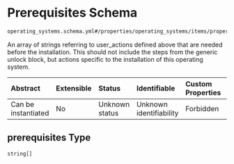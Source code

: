 # Prerequisites Schema

```txt
operating_systems.schema.yml#/properties/operating_systems/items/properties/prerequisites
```

An array of strings referring to user_actions defined above that are needed before the installation. This should not include the steps from the generic unlock block, but actions specific to the installation of this operating system.

| Abstract            | Extensible | Status         | Identifiable            | Custom Properties | Additional Properties | Access Restrictions | Defined In                                                          |
| :------------------ | :--------- | :------------- | :---------------------- | :---------------- | :-------------------- | :------------------ | :------------------------------------------------------------------ |
| Can be instantiated | No         | Unknown status | Unknown identifiability | Forbidden         | Allowed               | none                | [device.schema.json*](../device.schema.json "open original schema") |

## prerequisites Type

`string[]`
